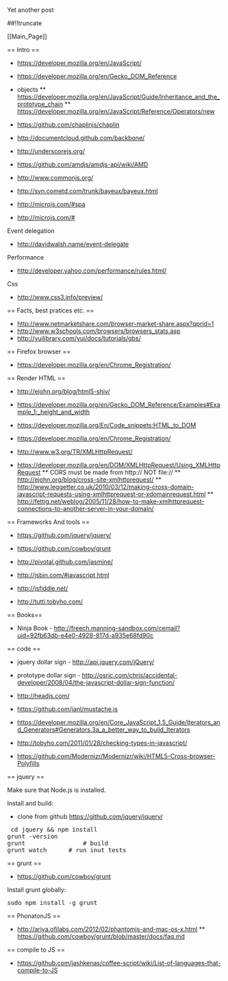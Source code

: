 Yet another post

[meta:author]: <> (Jonas Colmsjo)
[meta:title]: <> (Client-side-javascript.md)
[meta:date]: <> (2012-01-01)
[meta:nested:key]: <> (Metadata value)

##!!truncate


[[Main_Page]]

== Intro ==

* https://developer.mozilla.org/en/JavaScript/
* https://developer.mozilla.org/en/Gecko_DOM_Reference
* objects
** https://developer.mozilla.org/en/JavaScript/Guide/Inheritance_and_the_prototype_chain
** https://developer.mozilla.org/en/JavaScript/Reference/Operators/new

* https://github.com/chaplinjs/chaplin
* http://documentcloud.github.com/backbone/
* http://underscorejs.org/

* https://github.com/amdjs/amdjs-api/wiki/AMD
* http://www.commonjs.org/

* http://svn.cometd.com/trunk/bayeux/bayeux.html

* http://microjs.com/#spa
* http://microjs.com/#

Event delegation
* http://davidwalsh.name/event-delegate

Performance
* http://developer.yahoo.com/performance/rules.html/

Css
* http://www.css3.info/preview/

== Facts, best pratices etc. ==

* http://www.netmarketshare.com/browser-market-share.aspx?qprid=1
* http://www.w3schools.com/browsers/browsers_stats.asp
* http://yuilibrary.com/yui/docs/tutorials/gbs/


== Firefox browser ==

* https://developer.mozilla.org/en/Chrome_Registration/


== Render HTML ==

* http://ejohn.org/blog/html5-shiv/
* https://developer.mozilla.org/en/Gecko_DOM_Reference/Examples#Example_1:_height_and_width

* https://developer.mozilla.org/En/Code_snippets:HTML_to_DOM
* https://developer.mozilla.org/en/Chrome_Registration/

* http://www.w3.org/TR/XMLHttpRequest/

* https://developer.mozilla.org/en/DOM/XMLHttpRequest/Using_XMLHttpRequest
** CORS must be made from http:// NOT file://
** http://ejohn.org/blog/cross-site-xmlhttprequest/
** http://www.leggetter.co.uk/2010/03/12/making-cross-domain-javascript-requests-using-xmlhttprequest-or-xdomainrequest.html
** http://fettig.net/weblog/2005/11/28/how-to-make-xmlhttprequest-connections-to-another-server-in-your-domain/

== Frameworks And tools ==

* https://github.com/jquery/jquery/
* https://github.com/cowboy/grunt

* http://pivotal.github.com/jasmine/

* http://jsbin.com/#javascript,html
* http://jsfiddle.net/

* http://tutti.tobyho.com/

== Books==

* Ninja Book - http://freech.manning-sandbox.com/cemail?uid=92fb63db-e4e0-4928-817d-a935e68fd90c


== code ==

* jquery dollar sign - http://api.jquery.com/jQuery/

* prototype dollar sign - http://osric.com/chris/accidental-developer/2008/04/the-javascript-dollar-sign-function/

* http://headjs.com/

* https://github.com/janl/mustache.js

* https://developer.mozilla.org/en/Core_JavaScript_1.5_Guide/Iterators_and_Generators#Generators.3a_a_better_way_to_build_Iterators

* http://tobyho.com/2011/01/28/checking-types-in-javascript/

* https://github.com/Modernizr/Modernizr/wiki/HTML5-Cross-browser-Polyfills

== jquery ==

Make sure that Node.js is installed.

Install and build:
* clone from github https://github.com/jquery/jquery/

<pre>
 cd jquery && npm install
grunt -version
grunt                # build
grunt watch      # run inut tests
</pre>


== grunt ==

* https://github.com/cowboy/grunt

Install grunt globally:
<pre>
sudo npm install -g grunt
</pre>


== PhonatonJS ==

* http://ariya.ofilabs.com/2012/02/phantomjs-and-mac-os-x.html
** https://github.com/cowboy/grunt/blob/master/docs/faq.md


== compile to JS ==

* https://github.com/jashkenas/coffee-script/wiki/List-of-languages-that-compile-to-JS
